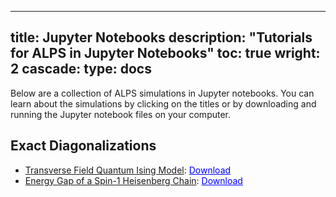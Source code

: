 
---
title: Jupyter Notebooks
description: "Tutorials for ALPS in Jupyter Notebooks"
toc: true
wright: 2
cascade:
    type: docs
---
Below are a collection of ALPS simulations in Jupyter notebooks. You can learn about the simulations by clicking on the titles or by downloading and running the Jupyter notebook files on your computer.

## Exact Diagonalizations

- [Transverse Field Quantum Ising Model](pages/ed/isingTransverseField): <a href = "codes/ed/isingTransverseField.ipynb" download style="color:blue">Download</a>
- [Energy Gap of a Spin-1 Heisenberg Chain](pages/ed/spinGapSpinOneHeisenbergChain): <a href = "codes/ed/spinGapSpinOneHeisenbergChain.ipynb" download style="color:blue">Download</a>
